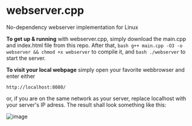 # webserver.cpp
No-dependency webserver implementation for Linux

**To get up & running**
with webserver.cpp, simply download the main.cpp and index.html file from this repo.
After that, 
```bash g++ main.cpp -O3 -o webserver && chmod +x webserver```
to compile it, and 
```bash ./webserver```
to start the server.

**To visit your local webpage**
simply open your favorite webbrowser and enter either 
```link
http://localhost:8080/
```
or, if you are on the same network as your server, replace localhost with your server's IP adress.
The result shall look something like this:

![image](https://github.com/user-attachments/assets/dab11cca-a20f-458f-a64e-0ba1a78663c5)
